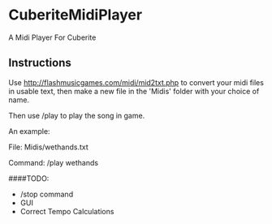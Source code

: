 # CuberiteMidiPlayer
A Midi Player For Cuberite


## Instructions

Use http://flashmusicgames.com/midi/mid2txt.php to convert your midi files in usable text, then make a new file in the 'Midis' folder with your choice of name.

Then use /play <songname> to play the song in game.


An example:

File:
Midis/wethands.txt

Command:
/play wethands


####TODO:
- /stop command
- GUI
- Correct Tempo Calculations
